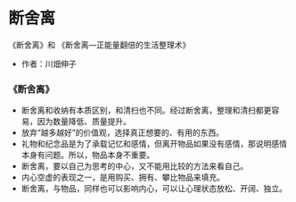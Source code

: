 # 断舍离

《断舍离》和 《断舍离—正能量翻倍的生活整理术》

- 作者：川畑伸子

### 《断舍离》

* 断舍离和收纳有本质区别，和清扫也不同。经过断舍离，整理和清扫都更容易，因为数量降低、质量提升。
* 放弃“越多越好”的价值观，选择真正想要的、有用的东西。
* 礼物和纪念品是为了承载记忆和感情，但离开物品如果没有感情，那说明感情本身有问题。所以，物品本身不重要。
* 断舍离，要以自己为思考的中心，又不能用比较的方法来看自己。
* 内心空虚的表现之一，是用购买、拥有、攀比物品来填充。
* 断舍离，与物品，同样也可以影响内心，可以让心理状态放松、开阔、独立。


